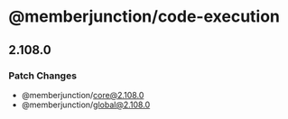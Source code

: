 # @memberjunction/code-execution

## 2.108.0

### Patch Changes

- @memberjunction/core@2.108.0
- @memberjunction/global@2.108.0

